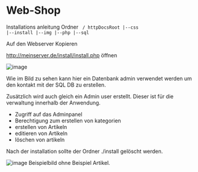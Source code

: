 # Web-Shop
Installations anleitung
Ordner 
<code>
/ httpDocsRoot
|--css
|--install
|--img
|--php
|--sql
</code>

Auf den Webserver Kopieren

http://meinserver.de/install/install.php öffnen

![image](https://github.com/mbaumgae81/Web-Shop/assets/7016905/9f901afa-ffda-4f7f-bfbb-befcf7e2a753)

Wie im Bild zu sehen kann hier ein Datenbank admin verwendet werden um den kontakt mit der SQL DB zu erstellen.

Zusätzlich wird auch gleich ein Admin user erstellt. Dieser ist für die verwaltung innerhalb der Anwendung.
- Zugriff auf das Adminpanel
- Berechtigung zum erstellen von kategorien
- erstellen von Artikeln
- editieren von Artikeln
- löschen von artikeln

Nach der installation sollte der Ordner ./install gelöscht werden.

![image](https://github.com/mbaumgae81/Web-Shop/assets/7016905/1752dc69-435d-4903-a7d4-866852ee7f1e)
Beispielbild ohne Beispiel Artikel.

